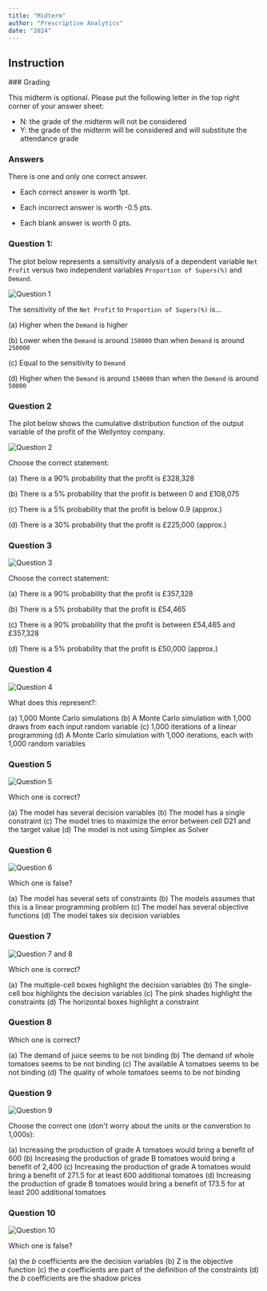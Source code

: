 ```yaml
---
title: "Midterm"
author: "Prescriptive Analytics"
date: "2024"
---
```


## Instruction

### Grading

This midterm is optional. Please put the following letter in the top right corner of your answer sheet:

* N: the grade of the midterm will not be considered
* Y: the grade of the midterm will be considered and will substitute the attendance grade

### Answers

There is one and only one correct answer. 

* Each correct answer is worth 1pt.

* Each incorrect answer is worth -0.5 pts.

* Each blank answer is worth 0 pts.


### Question 1:

The plot below represents a sensitivity analysis of a dependent variable `Net Profit` versus two independent variables `Proportion of Supers(%)` and `Demand`.

![Question 1](../Monte_Carlo/pictures/contour.png)

The sensitivity of the `Net Profit` to `Proportion of Supers(%)` is...

(a) Higher when the `Demand` is higher

(b) Lower when the `Demand` is around `150000` than when `Demand` is around `250000`

(c) Equal to the sensitivity to `Demand`

(d) Higher when the `Demand` is around `150000` than when the `Demand` is around `50000`

### Question 2

The plot below shows the cumulative distribution function of the output variable of the profit of the Wellyntoy company.

![Question 2](../Monte_Carlo/pictures/gassman_cdf.png)

Choose the correct statement:

(a) There is a 90% probability that the profit is £328,328

(b) There is a 5% probability that the profit is between 0 and £108,075

(c) There is a 5% probability that the profit is below 0.9 (approx.)

(d) There is a 30% probability that the profit is £225,000 (approx.)

### Question 3


![Question 3](../Monte_Carlo/pictures/sales_output.png)

Choose the correct statement:

(a) There is a 90% probability that the profit is £357,328

(b) There is a 5% probability that the profit is £54,465

(c) There is a 90% probability that the profit is between £54,465 and £357,328

(d) There is a 5% probability that the profit is £50,000 (approx.)

### Question 4

![Question 4](../Monte_Carlo/pictures/run_simulation.png)

What does this represent?:

(a) 1,000 Monte Carlo simulations
(b) A Monte Carlo simulation with 1,000 draws from each input random variable
(c) 1,000 iterations of a linear programming
(d) A Monte Carlo simulation with 1,000 iterations, each with 1,000 random variables  


### Question 5

![Question 5](../Monte_Carlo/pictures/model_setup.png)

Which one is correct?

(a) The model has several decision variables
(b) The model has a single constraint
(c) The model tries to maximize the error between cell D21 and the target value
(d) The model is not using Simplex as Solver 

### Question 6

![Question 6](../Optimization/pictures/additional_tomatoes_model.png)

Which one is false?

(a) The model has several sets of constraints
(b) The models assumes that this is a linear programming problem
(c) The model has several objective functions
(d) The model takes six decision variables

### Question 7

![Question 7 and 8](../Optimization/pictures/low_demand.png)

Which one is correct?

(a) The multiple-cell boxes highlight the decision variables
(b) The single-cell box highlights the decision variables
(c) The pink shades highlight the constraints
(d) The horizontal boxes highlight a constraint

### Question 8

Which one is correct?

(a) The demand of juice seems to be not binding
(b) The demand of whole tomatoes seems to be not binding
(c) The available A tomatoes seems to be not binding
(d) The quality of whole tomatoes seems to be not binding

### Question 9

![Question 9](../Optimization/pictures/sensitivity_report.png)

Choose the correct one (don't worry about the units or the converstion to 1,000s):

(a) Increasing the production of grade A tomatoes would bring a benefit of 600
(b) Increasing the production of grade B tomatoes would bring a benefit of 2,400
(c) Increasing the production of grade A tomatoes would bring a benefit of 271.5 for at least 600 additional tomatoes
(d) Increasing the production of grade B tomatoes would bring a benefit of 173.5 for at least 200 additional tomatoes

### Question 10

![Question 10](../Optimization/pictures/simplex.png)

Which one is false?

(a) the $b$ coefficients are the decision variables
(b) Z is the objective function
(c) the $a$ coefficients are part of the definition of the constraints
(d) the $b$ coefficients are the shadow prices